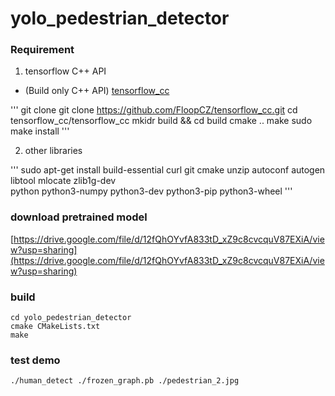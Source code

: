 # yolo_pedestrian_detector

### Requirement

1. tensorflow C++ API
  * (Build only C++ API) [tensorflow_cc](https://github.com/FloopCZ/tensorflow_cc)

'''
git clone git clone https://github.com/FloopCZ/tensorflow_cc.git
cd tensorflow_cc/tensorflow_cc
mkidr build && cd build
cmake ..
make
sudo make install
'''

2. other libraries

'''
sudo apt-get install build-essential curl git cmake unzip autoconf autogen libtool mlocate zlib1g-dev \
python python3-numpy python3-dev python3-pip python3-wheel
'''

### download pretrained model

[https://drive.google.com/file/d/12fQhOYvfA833tD_xZ9c8cvcquV87EXiA/view?usp=sharing](https://drive.google.com/file/d/12fQhOYvfA833tD_xZ9c8cvcquV87EXiA/view?usp=sharing)

### build

```
cd yolo_pedestrian_detector
cmake CMakeLists.txt
make
```

### test demo

```
./human_detect ./frozen_graph.pb ./pedestrian_2.jpg
```
